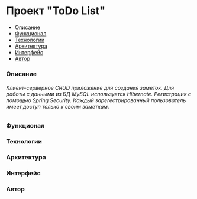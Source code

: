 <h1>Проект "ToDo List"</h1>
<ul>
  <li><a href="#description">Описание</a></li>
  <li><a href="#functionality">Функционал</a></li>
  <li><a href="#tehnologies">Технологии</a></li>
  <li><a href="#architecture">Архитектура</a></li>
  <li><a href="#interface">Интерфейс</a></li>
  <li><a href="#author">Автор</a></li>
</ul>
<h3><a name="description">Описание</a></h3>
  <h6>Клиент-серверное CRUD приложение для создания заметок. Для работы с данными из БД MySQL используется Hibernate. Регистрация с помощью Spring Security. Каждый зарегестрированный пользователь имеет доступ только к своим заметкам.</h6>
<h3><a name="functionality">Функционал</a></h3>

<h3><a name="tehnologies">Технологии</a></h3>

<h3><a name="architecture">Архитектура</a></h3>

<h3><a name="interface">Интерфейс</a></h3>

<h3><a name="author">Автор</a></h3>
